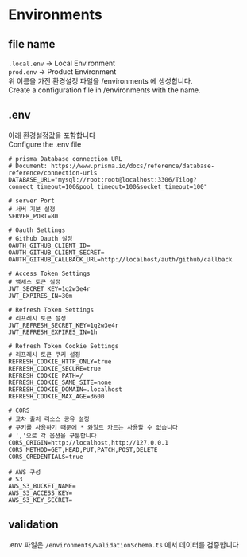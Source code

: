 # Environments

## file name

`.local.env` -> Local Environment  
`prod.env` -> Product Environment  
위 이름을 가진 환경설정 파일을 /environments 에 생성합니다.  
Create a configuration file in /environments with the name.

## .env

아래 환경설정값을 포함합니다  
Configure the .env file

```
# prisma Database connection URL
# Document: https://www.prisma.io/docs/reference/database-reference/connection-urls
DATABASE_URL="mysql://root:root@localhost:3306/Tilog?connect_timeout=100&pool_timeout=100&socket_timeout=100"

# server Port
# 서버 기본 설정
SERVER_PORT=80

# Oauth Settings
# Github Oauth 설정
OAUTH_GITHUB_CLIENT_ID=
OAUTH_GITHUB_CLIENT_SECRET=
OAUTH_GITHUB_CALLBACK_URL=http://localhost/auth/github/callback

# Access Token Settings
# 액세스 토큰 설정
JWT_SECRET_KEY=1q2w3e4r
JWT_EXPIRES_IN=30m

# Refresh Token Settings
# 리프레시 토큰 설정
JWT_REFRESH_SECRET_KEY=1q2w3e4r
JWT_REFRESH_EXPIRES_IN=1h

# Refresh Token Cookie Settings
# 리프레시 토큰 쿠키 설정
REFRESH_COOKIE_HTTP_ONLY=true
REFRESH_COOKIE_SECURE=true
REFRESH_COOKIE_PATH=/
REFRESH_COOKIE_SAME_SITE=none
REFRESH_COOKIE_DOMAIN=.localhost
REFRESH_COOKIE_MAX_AGE=3600

# CORS
# 교차 출처 리소스 공유 설정
# 쿠키를 사용하기 때문에 * 와일드 카드는 사용할 수 없습니다
# ','으로 각 옵션을 구분합니다
CORS_ORIGIN=http://localhost,http://127.0.0.1
CORS_METHOD=GET,HEAD,PUT,PATCH,POST,DELETE
CORS_CREDENTIALS=true

# AWS 구성
# S3
AWS_S3_BUCKET_NAME=
AWS_S3_ACCESS_KEY=
AWS_S3_KEY_SECRET=
```

## validation

.env 파일은 `/environments/validationSchema.ts` 에서 데이터를 검증합니다
